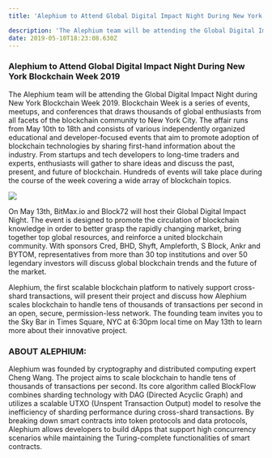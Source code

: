 ```yaml
---
title: 'Alephium to Attend Global Digital Impact Night During New York Blockchain Week 2019'

description: 'The Alephium team will be attending the Global Digital Impact Night during New York Blockchain Week 2019.'
date: 2019-05-10T18:23:08.630Z
---
```


### Alephium to Attend Global Digital Impact Night During New York Blockchain Week 2019

The Alephium team will be attending the Global Digital Impact Night during New York Blockchain Week 2019. Blockchain Week is a series of events, meetups, and conferences that draws thousands of global enthusiasts from all facets of the blockchain community to New York City. The affair runs from May 10th to 18th and consists of various independently organized educational and developer-focused events that aim to promote adoption of blockchain technologies by sharing first-hand information about the industry. From startups and tech developers to long-time traders and experts, enthusiasts will gather to share ideas and discuss the past, present, and future of blockchain. Hundreds of events will take place during the course of the week covering a wide array of blockchain topics.

![](https://cdn-images-1.medium.com/max/800/0*KuWCzl9wmBcyL6fS.png)

On May 13th, BitMax.io and Block72 will host their Global Digital Impact Night. The event is designed to promote the circulation of blockchain knowledge in order to better grasp the rapidly changing market, bring together top global resources, and reinforce a united blockchain community. With sponsors Cred, BHD, Shyft, Ampleforth, S Block, Ankr and BYTOM, representatives from more than 30 top institutions and over 50 legendary investors will discuss global blockchain trends and the future of the market.

Alephium, the first scalable blockchain platform to natively support cross-shard transactions, will present their project and discuss how Alephium scales blockchain to handle tens of thousands of transactions per second in an open, secure, permission-less network. The founding team invites you to the Sky Bar in Times Square, NYC at 6:30pm local time on May 13th to learn more about their innovative project.

### ABOUT ALEPHIUM:

Alephium was founded by cryptography and distributed computing expert Cheng Wang. The project aims to scale blockchain to handle tens of thousands of transactions per second. Its core algorithm called BlockFlow combines sharding technology with DAG (Directed Acyclic Graph) and utilizes a scalable UTXO (Unspent Transaction Output) model to resolve the inefficiency of sharding performance during cross-shard transactions. By breaking down smart contracts into token protocols and data protocols, Alephium allows developers to build dApps that support high concurrency scenarios while maintaining the Turing-complete functionalities of smart contracts.
